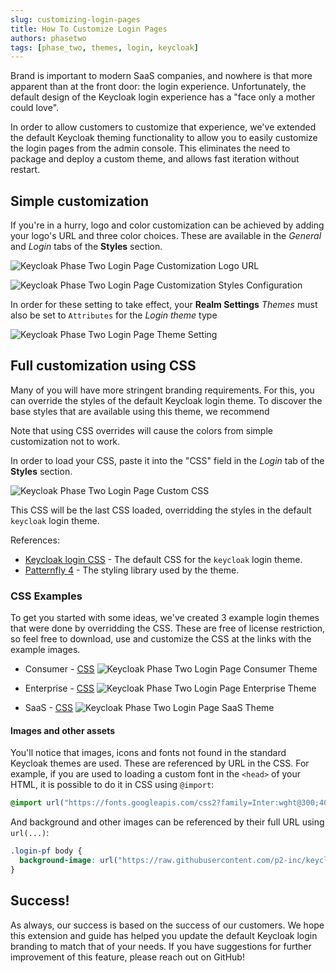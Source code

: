 ```yaml
---
slug: customizing-login-pages
title: How To Customize Login Pages
authors: phasetwo
tags: [phase_two, themes, login, keycloak]
---
```


Brand is important to modern SaaS companies, and nowhere is that more apparent than at the front door: the login experience. Unfortunately, the default design of the Keycloak login experience has a "face only a mother could love".

In order to allow customers to customize that experience, we've extended the default Keycloak theming functionality to allow you to easily customize the login pages from the admin console. This eliminates the need to package and deploy a custom theme, and allows fast iteration without restart.

<!--truncate-->

## Simple customization

If you're in a hurry, logo and color customization can be achieved by adding your logo's URL and three color choices. These are available in the _General_ and _Login_ tabs of the **Styles** section.

![Keycloak Phase Two Login Page Customization Logo URL](/blog/2023-04-21-styles-general.png)

![Keycloak Phase Two Login Page Customization Styles Configuration](/blog/2023-04-21-styles-login.png)

In order for these setting to take effect, your **Realm Settings** _Themes_ must also be set to `Attributes` for the _Login theme_ type

![Keycloak Phase Two Login Page Theme Setting](/blog/2023-04-21-theme-attributes.png)

## Full customization using CSS

Many of you will have more stringent branding requirements. For this, you can override the styles of the default Keycloak login theme. To discover the base styles that are available using this theme, we recommend

Note that using CSS overrides will cause the colors from simple customization not to work.

In order to load your CSS, paste it into the "CSS" field in the _Login_ tab of the **Styles** section.

![Keycloak Phase Two Login Page Custom CSS](/blog/2023-04-21-styles-css.png)

This CSS will be the last CSS loaded, overridding the styles in the default `keycloak` login theme.

References:

- [Keycloak login CSS](https://github.com/keycloak/keycloak/blob/main/themes/src/main/resources/theme/keycloak/login/resources/css/login.css) - The default CSS for the `keycloak` login theme.
- [Patternfly 4](https://www.patternfly.org/v4/) - The styling library used by the theme.

### CSS Examples

To get you started with some ideas, we've created 3 example login themes that were done by overridding the CSS. These are free of license restriction, so feel free to download, use and customize the CSS at the links with the example images.

- Consumer - [CSS](https://github.com/p2-inc/keycloak-themes/blob/main/examples/consumer/login.css)
  ![Keycloak Phase Two Login Page Consumer Theme](/blog/2023-04-21-consumer-theme.png)

- Enterprise - [CSS](https://github.com/p2-inc/keycloak-themes/blob/main/examples/enterprise/login.css)
  ![Keycloak Phase Two Login Page Enterprise Theme](/blog/2023-04-21-enterprise-theme.png)

- SaaS - [CSS](https://github.com/p2-inc/keycloak-themes/blob/main/examples/saas/login.css)
  ![Keycloak Phase Two Login Page SaaS Theme](/blog/2023-04-21-saas-theme.png)

#### Images and other assets

You'll notice that images, icons and fonts not found in the standard Keycloak themes are used. These are referenced by URL in the CSS. For example, if you are used to loading a custom font in the `<head>` of your HTML, it is possible to do it in CSS using `@import`:

```css
@import url("https://fonts.googleapis.com/css2?family=Inter:wght@300;400;500;600;700&family=Lexend+Deca:wght@300;400;500;600;700&family=Lexend:wght@300;400;500;600;700&family=Work+Sans:wght@300;400;500;600;700&display=swap");
```

And background and other images can be referenced by their full URL using `url(...)`:

```css
.login-pf body {
  background-image: url("https://raw.githubusercontent.com/p2-inc/keycloak-themes/main/examples/saas/assets/SaaS%20BG.webp");
}
```

## Success!

As always, our success is based on the success of our customers. We hope this extension and guide has helped you update the default Keycloak login branding to match that of your needs. If you have suggestions for further improvement of this feature, please reach out on GitHub!
